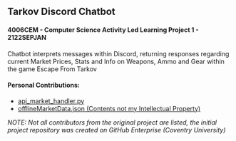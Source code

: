 <div>
  <h2 align="left">
    Tarkov Discord Chatbot
  </h2>
  <h4>4006CEM - Computer Science Activity Led Learning Project 1 - 2122SEPJAN<h4>
</div>

<p>
  <div align="left">
    Chatbot interprets messages within Discord, returning responses regarding current Market Prices, Stats and Info on Weapons, Ammo and Gear within the game Escape From     Tarkov
  </div>
</p>

<h4 align="left">Personal Contributions:</h4>

- [api_market_handler.py](https://github.com/Daniel-Mullings/Tarkov-Discord-Chatbot/blob/master/api_market_handler.py)
- [offlineMarketData.json (Contents not my Intellectual Property)](https://github.com/Daniel-Mullings/Tarkov-Discord-Chatbot/blob/master/offlineMarketData.json)

<i>NOTE: Not all contributors from the original project are listed, the initial project repository was created on GitHub Enterprise (Coventry University)<i>
